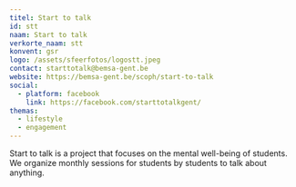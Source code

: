 ```yaml
---
titel: Start to talk
id: stt
naam: Start to talk
verkorte_naam: stt
konvent: gsr
logo: /assets/sfeerfotos/logostt.jpeg
contact: starttotalk@bemsa-gent.be
website: https://bemsa-gent.be/scoph/start-to-talk
social:
  - platform: facebook
    link: https://facebook.com/starttotalkgent/
themas:
  - lifestyle
  - engagement
---
```

Start to talk is a project that focuses on the mental well-being of students. We organize monthly sessions for students by students to talk about anything.

